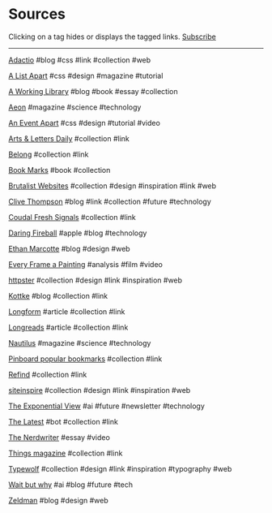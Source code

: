 
# Sources

Clicking on a tag hides or displays the tagged links.
[Subscribe](https://refind.com/adrianolatorre/newsletter/)

---

[Adactio](https://adactio.com/)
#blog #css #link #collection #web

[A List Apart](http://alistapart.com/)
#css #design #magazine #tutorial

[A Working Library](http://aworkinglibrary.com/)
#blog #book #essay #collection

[Aeon](https://aeon.co/)
#magazine #science #technology

[An Event Apart](https://aneventapart.com/)
#css #design #tutorial #video

[Arts & Letters Daily](http://www.aldaily.com/)
#collection #link

[Belong](http://belong.io/)
#collection #link

[Book Marks](http://lithub.com/bookmarks/)
#book #collection

[Brutalist Websites](http://brutalistwebsites.com)
#collection #design #inspiration #link #web

[Clive Thompson](http://clivethompson.net/)
#blog #link #collection #future #technology

[Coudal Fresh Signals](http://www.coudal.com/)
#collection #link

[Daring Fireball](http://daringfireball.net/)
#apple #blog #technology

[Ethan Marcotte](https://ethanmarcotte.com/wrote/)
#blog #design #web

[Every Frame a Painting](https://www.youtube.com/user/everyframeapainting)
#analysis #film #video

[httpster](https://httpster.net/)
#collection #design #link #inspiration #web

[Kottke](http://kottke.org/)
#blog #collection #link

[Longform](https://longform.org/)
#article #collection #link

[Longreads](https://longreads.com/)
#article #collection #link

[Nautilus](http://nautil.us/)
#magazine #science #technology

[Pinboard popular bookmarks](http://pinboard.in/popular/)
#collection #link

[Refind](https://refind.com/)
#collection #link

[siteinspire](https://www.siteinspire.com/websites)
#collection #design #link #inspiration #web

[The Exponential View](https://www.getrevue.co/profile/azeem)
#ai #future #newsletter #technology

[The Latest](http://latest.is/)
#bot #collection #link

[The Nerdwriter](https://www.youtube.com/user/Nerdwriter1/)
#essay #video

[Things magazine](http://www.thingsmagazine.net/)
#collection #link

[Typewolf](https://www.typewolf.com/)
#collection #design #link #inspiration #typography #web

[Wait but why](http://waitbutwhy.com/)
#ai #blog #future #tech

[Zeldman](http://zeldman.com/)
#blog #design #web
